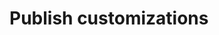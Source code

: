 # Publish customizations

<!-- https://docs.microsoft.com/en-us/dynamics365/customer-engagement/developer/customize-dev/publish-customizations -->